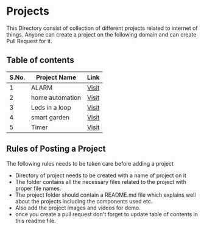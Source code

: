 # Projects

This Directory consist of collection of different projects related to internet of things. Anyone can create a project on the following domain and can create Pull Request for it.

## Table of contents

| S.No. | Project Name              | Link                                                                                       |
| ----- | ------------------------ | ------------------------------------------------------------------------------------------ |
| 1 | ALARM | [Visit](https://github.com/IoT-Buzz/IoT/tree/main/projects/ALARM) |
| 2 | home automation | [Visit](https://github.com/IoT-Buzz/IoT/tree/main/projects/home%20automation) |
| 3 | Leds in a loop | [Visit](https://github.com/IoT-Buzz/IoT/tree/main/projects/Leds%20in%20a%20loop) |
| 4 | smart garden | [Visit](https://github.com/IoT-Buzz/IoT/tree/main/projects/smart%20garden) |
| 5 | Timer | [Visit](https://github.com/IoT-Buzz/IoT/tree/main/projects/Timer) |


## Rules of Posting a Project
The following rules needs to be taken care before adding a project
- Directory of project needs to be created with a name of project on it
- The folder contains all the necessary files related to the project with proper file names.
- The project folder should contain a README.md file which explains well about the projects including the components used etc. 
- Also add the project images and videos for demo.
- once you create a pull request don't forget to update table of contents in this readme file.
